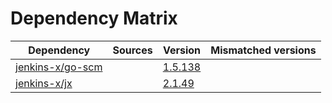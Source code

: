 # Dependency Matrix

Dependency | Sources | Version | Mismatched versions
---------- | ------- | ------- | -------------------
[jenkins-x/go-scm](https://github.com/jenkins-x/go-scm) |  | [1.5.138]() | 
[jenkins-x/jx](https://github.com/jenkins-x/jx) |  | [2.1.49](https://github.com/jenkins-x/jx/releases/tag/v2.1.49) | 
